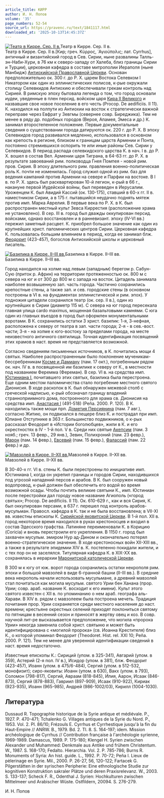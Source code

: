 ```yaml
---
article_title: КИРР
author: И. Н. Попов
volume: '35'
page_numbers: 52-54
source_url: https://pravenc.ru/text/1841117.html
downloaded_at: '2025-10-13T14:45:37Z'
---
```


[![Театр в Кирре. Сер. II в.](https://pravenc.ru/data/2015/03/18/1234039200/i200.jpg "Кликните для увеличения картинки")](https://pravenc.ru/data/2015/03/18/1234039200/i400.jpg)Театр в Кирре. Сер. II в.  
Театр в Кирре. Сер. II в.[Кир; греч. Κύρρος, ῾Αγιούπολις; лат. Cyrrhus], античный и византийский город в Сев. Сирии, ныне развалины Талль-эн-Наби-Хури, в 76 км к северо-западу от Халеба, близ границы Сирии и Турции), церковная кафедра в составе митрополии Иераполя (ныне Манбидж) [Антиохийской Православной Церкви](<https://pravenc.ru/text/Антиохийская Православная Церковь.html>). Основан предположительно ок. 300 г. до Р. Х. царем Востока Селевком I Никатором как один из эллинистических полисов, к-рые окружали столицу Селевкидов Антиохию и обеспечивали грекам контроль над Сирией. В римскую эпоху бытовала легенда о том, что город основали иудеи, уведенные в плен персид. войском царя [Кира II Великого](<https://pravenc.ru/text/Кира II Великого.html>) и назвавшие свое новое поселение в его честь (Procop. De aedificiis. II 11). К. находился на полпути из Антиохии на восток к стратегически важной переправе через Евфрат у Зевгмы (севернее совр. Биреджика). Тем не менее в ряду др. подобных городов (Вероя, Апамея, Эмеса и др.) К. занимал второстепенное положение. Первые документальные сведения о существовании города датируются ок. 220 г. до Р. Х. В эпоху Селевкидов город развивался медленно, использовался в основном как крепость в регионе, близком к границам царств Армении и Понта, постоянно стремившихся оспорить те или иные районы Сев. Сирии у Селевкидов. В период распада селевкидского царства К. в нач. I в. до Р. Х. вошел в состав Вел. Армении царя Тиграна, в 64-63 гг. до Р. Х. в результате завоеваний рим. полководца Гнея Помпея - новой рим. пров. Сирия. В эпоху длительного рим. правления военно-политическая роль К. почти не изменилась. Город служил одной из рим. баз для ведения кампаний против Армении на севере и Парфии на востоке. В I в. по Р. Х. здесь был расквартирован 10-й легион, к-рый в 66 г., накануне первой Иудейской войны, был переведен в Иерусалим. Уроженцем К. был Авидий Кассий (ок. 130-175), ставший в 60-х гг. II в. наместником Сирии, а в 175 г. пытавшийся неудачно поднять мятеж против имп. Марка Аврелия. В первые века по Р. Х. в К. был распространен местный культ Зевса Киррестия (расположение храма не установлено). В сер. III в. город был дважды оккупирован персид. войсками, однако восстановлен и в ранневизант. эпоху (IV-VI вв.) пережил заметный расцвет. К. приобрел большое значение как один из крупнейших христ. паломнических центров Сирии. Церковная кафедра К. пользовалась большим влиянием в период, когда ее занимал блж. [Феодорит](https://pravenc.ru/text/Феодорит.html) (423-457), богослов Антиохийской школы и церковный писатель.

[![Базилика в Кирре. II–III вв.](https://pravenc.ru/data/2015/03/18/1234040432/i200.jpg "Кликните для увеличения картинки")](https://pravenc.ru/data/2015/03/18/1234040432/i400.jpg)Базилика в Кирре. II–III вв.  
Базилика в Кирре. II–III вв.

Город находился на холме над левым (западным) берегом р. Сабун-Сую (приток р. Африн) на территории протяженностью ок. 800 м с севера на юг и от 300 до 800 м с запада на восток. Цитадель занимала наиболее возвышенную зап. часть города. Частично сохранились крепостные стены, а также зап. и сев. городские стены (в основном построены в VI в. на фундаментах эллинистической и рим. эпох). У подножия цитадели сохранился театр (ок. сер. II в.), один из крупнейших в Сирии (диаметр 115 м). С севера на юг город пересекала главная улица cardo maximus, мощенная базальтовыми камнями. С юга один из главных въездов в город был оформлен монументальными воротами. В К. сохранились остатки 3 христ. базилик: 1-я, 3-нефная, расположена к северу от театра в зап. части города; 2-я - в сев.-вост. части; 3-я - на холме к юго-востоку за пределами города, на месте неизвестного античного святилища. Точная идентификация посвящений этих храмов в наст. время не представляется возможной.

Согласно сведениям письменных источников, в К. почитались мощи 4 святых. Наиболее распространенным было поклонение мученикам-бессребреникам [Косме и Дамиану](<https://pravenc.ru/text/Косме и Дамиану.html>) (пам. 17 окт.), погребенным рядом ок. нач. IV в. в посвященной им базилике к северу от К., в местности под названием Феремма (Фереман). В сер. VI в. на средства имп. [Юстиниана I](<https://pravenc.ru/text/Юстиниан I.html>), почитавшего этих святых, базилика была перестроена. Еще одним местом паломничества стало погребение местного святого Дионисия. В ходе раскопок в К. был обнаружен межевой столб с греческой надписью, к-рый обозначал границу владений странноприимного дома, построенного для храма св. Дионисия на средства имп. [Анастасия I](<https://pravenc.ru/text/Анастасия I.html>) (491-518) (Peña. 2000. P. 120). В К. находились также мощи прп. [Дометия Персиянина](<https://pravenc.ru/text/Дометия Персиянина.html>) (пам. 7 авг.), согласно Житию, он подвизался в пещере близ К. и пострадал при имп. Юлиане Отступнике в 363 г. Большинство подвижников, о к-рых рассказал Феодорит в «Истории боголюбцев», жили в К. и его окрестностях в IV - 1-й пол. V в. Среди них святые [Акепсим](https://pravenc.ru/text/Акепсим.html) (пам. 3 нояб.; греч. 13 февр., 29 янв.), Зевин, Полихроний (пам. 23 февр.), [Марон](https://pravenc.ru/text/Марон.html) (пам. 14 февр.), [Евсевий](https://pravenc.ru/text/Евсевий.html) (пам. 15 февр.), [Фалассий](https://pravenc.ru/text/Фалассий.html) (пам. 22 февр.) и др.

[![Мавзолей в Кирре. II–XII вв.](https://pravenc.ru/data/2015/03/18/1234040736/i200.jpg "Кликните для увеличения картинки")](https://pravenc.ru/data/2015/03/18/1234040736/i400.jpg)Мавзолей в Кирре. II–XII вв.  
Мавзолей в Кирре. II–XII вв.

В 30-40-х гг. VI в. стены К. были перестроены по инициативе имп. Юстиниана I, когда он укрепил границы и городов Сирии, находившихся под угрозой нападений персов и арабов. В К. был сооружен новый водопровод, к-рый должен был обеспечить его водой во время возможной осады. Чтобы почтить великие святыни К., имп. Юстиниан после перестройки дал городу новое название Агиополь («город святых»; Procop. De aedificiis. II 11). Ок. 610-629 г., как и вся Сирия, К. был оккупирован персами, в 637 г. перешел под контроль арабов-мусульман. Правосл. кафедра в К. так и не была восстановлена; в VII-XI вв. известны епископы К. [Сирийской яковитской Церкви](<https://pravenc.ru/text/Сирийская яковитская Церквь.html>). В 1-й пол. XII в. город некоторое время находился в руках крестоносцев и входил в состав Эдесского графства. Латиняне переименовали К. в Корицию (Coricia) и вновь перестроили его укрепления. В 1150 г. город был захвачен мусульм. эмиром Нур ад-Дином и окончательно потерял военно-стратегическое значение. В ходе крестоносных войн XII-XIII вв., а также в результате эпидемии XIV в. К. постепенно покидали жители, и с тех пор он не заселялся. Титулярная кафедра К. в XIX-XX вв. сохранялась в иерархии [Маронитской католической Церкви](<https://pravenc.ru/text/Маронитская католическая Церковь.html>).

В 300 м к югу от юж. ворот города сохранились остатки некрополя рим. эпохи и большой мавзолей в виде 6-гранной башни (II-III вв.). В средние века некрополь начали использовать мусульмане, а древний мавзолей стал почитаться как могила мусульм. святого Урии бен Ханана (прор. Урии; совр. араб. название К. восходит к его имени). Культ этого святого известен с XII в. по упоминанию о нем араб. географа аль-Харави. В XIV в. рядом с мавзолеем была построена мечеть. Традиция почитания прор. Урии сохраняется среди местного населения до наст. времени; крестьяне окрестных селений приходят поклониться святому по пятницам в весенний сезон и приносят в жертву овец и коз. В совр. научной лит-ре высказывается предположение, что могила «пророка Урии» некогда заменила собой христ. святыню и может быть идентифицирована с «могилой пророка» (св. Иоанна Крестителя) близ К., о которой упоминал Феодорит (Theodoret. Hist. rel. XXI 10; Peña. 2000. P. 121). Тем не менее для уверенной идентификации сведений в наст. время недостаточно.

Известные епископы К.: Сириций (упом. в 325-341), Авгарий (упом. в 359), Астерий (2-я пол. IV в.), Исидор (упом. в 381), блж. Феодорит (423-457), Иоанн (упом. в 475/6-484), Сергий (упом. в 512-532, монофизит); сиро-яковиты: Иоанн (упом. в 630), Вакх (упом. в 793), Соломон (798-817), Сергий, Авраам (818-845), Илия, Аарон, Исаак (846-873), Сергий (878-883), Гавриил (897-909), Исаак (910-922), Кириак (923-935), Иоанн (965-985), Андрей (986-1002/03), Кирилл (1004-1030).

## Литература

Dussaud R. Topographie historique de la Syrie antique et médiévale. P., 1927. P. 470-471; Tchalenko G. Villages antiques de la Syrie du Nord. P., 1953. Vol. 2. Pl. 86/10; Frézouls E. Cyrrhus et Cyrrhestique jusqu'à la fin du Haut-Empire // ANRW. B., 1979. Bd. 2. Tl. 8. S. 164-197; idem. Mission archéologique de Cyrrhus // Contribution française à l'archéologie syrienne, 1969-1989. Damascus, 1989. P. 175-180; Klengel H. Syrien zwischen Alexander und Muhammed: Denkmale aus Antike und frühem Christentum. W., 1987. S. 168-170; Fedalto. Hierarchia. Vol. 2. P. 785-786; Burns R. Monuments of Syria: An hist. guide. L., 1992. P. 70-72; Peña I. Lieux de pèlerinage en Syrie. Mil., 2000. P. 26-27, 56, 120-122; Fartacek G. Pilgerstätten in der syrischen Peripherie: Eine ethnologische Studie zur kognitiven Konstruktion sakraler Plätze und deren Praxisrelevanz. W., 2003. S. 133-137; Scheck F. R., Odenthal J. Syrien: Hochkulturen zwischen Mittelmeer und Arabischer Wüste. Ostfildern, 20094. S. 276-279.

И. Н. Попов
